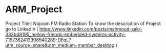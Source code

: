 # ARM_Project
Project Titel: Nojoom FM Radio Station
To know the description of Project go to LinkedIn ( https://www.linkedin.com/posts/mahmoud-sakr-333b48195_hellow-friends-embedded-systems-activity-7197362413308940289-DFqL?utm_source=share&utm_medium=member_desktop )

